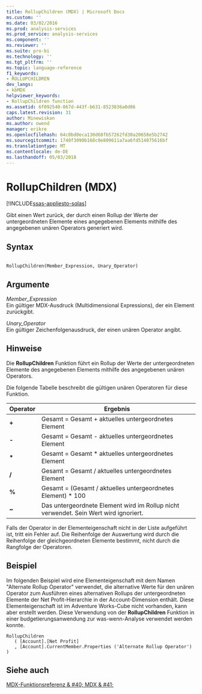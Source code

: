 ```yaml
---
title: RollupChildren (MDX) | Microsoft Docs
ms.custom: ''
ms.date: 03/02/2016
ms.prod: analysis-services
ms.prod_service: analysis-services
ms.component: ''
ms.reviewer: ''
ms.suite: pro-bi
ms.technology: ''
ms.tgt_pltfrm: ''
ms.topic: language-reference
f1_keywords:
- ROLLUPCHILDREN
dev_langs:
- kbMDX
helpviewer_keywords:
- RollupChildren function
ms.assetid: 6f092540-067d-443f-b631-8523836a0d86
caps.latest.revision: 31
author: Minewiskan
ms.author: owend
manager: erikre
ms.openlocfilehash: 64c0bd0eca130d68fb57262fd30a20658e5b2742
ms.sourcegitcommit: 1740f3090b168c0e809611a7aa6fd514075616bf
ms.translationtype: MT
ms.contentlocale: de-DE
ms.lasthandoff: 05/03/2018
---
```

# <a name="rollupchildren-mdx"></a>RollupChildren (MDX)
[!INCLUDE[ssas-appliesto-sqlas](../includes/ssas-appliesto-sqlas.md)]

  Gibt einen Wert zurück, der durch einen Rollup der Werte der untergeordneten Elemente eines angegebenen Elements mithilfe des angegebenen unären Operators generiert wird.  
  
## <a name="syntax"></a>Syntax  
  
```  
  
RollupChildren(Member_Expression, Unary_Operator)   
```  
  
## <a name="arguments"></a>Argumente  
 *Member_Expression*  
 Ein gültiger MDX-Ausdruck (Multidimensional Expressions), der ein Element zurückgibt.  
  
 *Unary_Operator*  
 Ein gültiger Zeichenfolgenausdruck, der einen unären Operator angibt.  
  
## <a name="remarks"></a>Hinweise  
 Die **RollupChildren** Funktion führt ein Rollup der Werte der untergeordneten Elemente des angegebenen Elements mithilfe des angegebenen unären Operators.  
  
 Die folgende Tabelle beschreibt die gültigen unären Operatoren für diese Funktion.  
  
|Operator|Ergebnis|  
|--------------|------------|  
|**+**|Gesamt = Gesamt + aktuelles untergeordnetes Element|  
|**-**|Gesamt = Gesamt - aktuelles untergeordnetes Element|  
|**\***|Gesamt = Gesamt * aktuelles untergeordnetes Element|  
|**/**|Gesamt = Gesamt / aktuelles untergeordnetes Element|  
|**%**|Gesamt = (Gesamt / aktuelles untergeordnetes Element) * 100|  
|**~**|Das untergeordnete Element wird im Rollup nicht verwendet. Sein Wert wird ignoriert.|  
  
 Falls der Operator in der Elementeigenschaft nicht in der Liste aufgeführt ist, tritt ein Fehler auf. Die Reihenfolge der Auswertung wird durch die Reihenfolge der gleichgeordneten Elemente bestimmt, nicht durch die Rangfolge der Operatoren.  
  
## <a name="example"></a>Beispiel  
 Im folgenden Beispiel wird eine Elementeigenschaft mit dem Namen "Alternate Rollup Operator" verwendet, die alternative Werte für den unären Operator zum Ausführen eines alternativen Rollups der untergeordneten Elemente der Net Profit-Hierarchie in der Account-Dimension enthält. Diese Elementeigenschaft ist im Adventure Works-Cube nicht vorhanden, kann aber erstellt werden. Diese Verwendung von der **RollupChildren** Funktion in einer budgetierungsanwendung zur was-wenn-Analyse verwendet werden konnte.  
  
```  
RollupChildren  
   ( [Account].[Net Profit]  
   , [Account].CurrentMember.Properties ('Alternate Rollup Operator') )  
```  
  
## <a name="see-also"></a>Siehe auch  
 [MDX-Funktionsreferenz & #40; MDX & #41;](../mdx/mdx-function-reference-mdx.md)  
  
  
